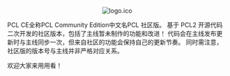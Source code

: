 <div align="center">
  
  ![logo.ico](/img/pcl/pcl-ce/logo.ico)

</div>

PCL CE全称PCL Community Edition中文名PCL 社区版。
基于 PCL2 开源代码二次开发的社区版本，包括了主线暂未制作的功能和改进！
代码会在主线发布更新时与主线同步一次，但来自社区的功能会保持自己的更新节奏。
同时需注意，社区版的版本号与主线并非严格对应关系。

欢迎大家来用用看！